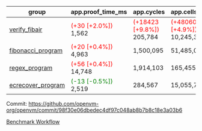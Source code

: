 | group | app.proof_time_ms | app.cycles | app.cells_used | leaf.proof_time_ms | leaf.cycles | leaf.cells_used |
| -- | -- | -- | -- | -- | -- | -- |
| [verify_fibair](https://github.com/openvm-org/openvm/blob/benchmark-results/benchmarks-pr/1338/verify_fibair-98f30e06dbedec4df97c048ab8b7b8c18e3a03b6.md) |<span style='color: red'>(+30 [+2.0%])</span> 1,562 | <span style='color: red'>(+18423 [+9.8%])</span> 205,784 | <span style='color: red'>(+480608 [+4.9%])</span> 10,245,397 |- | - | - |
| [fibonacci_program](https://github.com/openvm-org/openvm/blob/benchmark-results/benchmarks-pr/1338/fibonacci-98f30e06dbedec4df97c048ab8b7b8c18e3a03b6.md) |<span style='color: red'>(+20 [+0.4%])</span> 4,963 |  1,500,095 |  51,485,080 |- | - | - |
| [regex_program](https://github.com/openvm-org/openvm/blob/benchmark-results/benchmarks-pr/1338/regex-98f30e06dbedec4df97c048ab8b7b8c18e3a03b6.md) |<span style='color: red'>(+56 [+0.4%])</span> 14,748 |  1,914,103 |  165,455,373 |- | - | - |
| [ecrecover_program](https://github.com/openvm-org/openvm/blob/benchmark-results/benchmarks-pr/1338/ecrecover-98f30e06dbedec4df97c048ab8b7b8c18e3a03b6.md) |<span style='color: green'>(-13 [-0.5%])</span> 2,519 |  284,567 |  15,055,723 |- | - | - |


Commit: https://github.com/openvm-org/openvm/commit/98f30e06dbedec4df97c048ab8b7b8c18e3a03b6

[Benchmark Workflow](https://github.com/openvm-org/openvm/actions/runs/13137078202)
